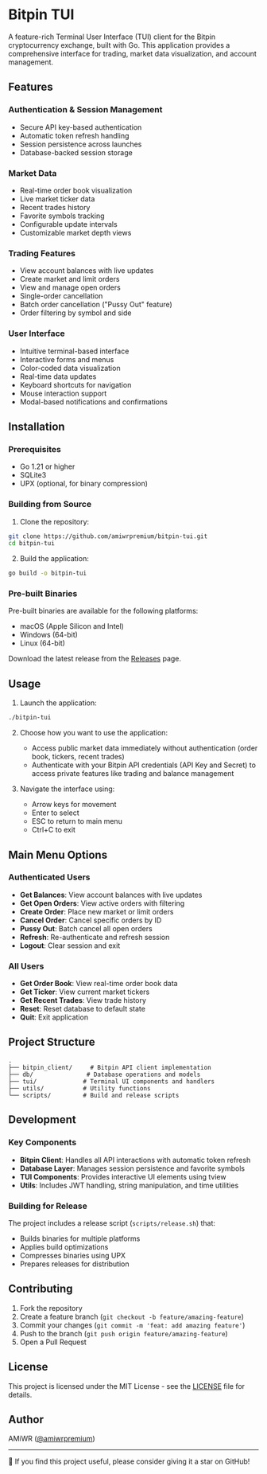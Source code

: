 # Bitpin TUI

A feature-rich Terminal User Interface (TUI) client for the Bitpin cryptocurrency exchange, built with Go. This application provides a comprehensive interface for trading, market data visualization, and account management.

## Features

### Authentication & Session Management
- Secure API key-based authentication
- Automatic token refresh handling
- Session persistence across launches
- Database-backed session storage

### Market Data
- Real-time order book visualization
- Live market ticker data
- Recent trades history
- Favorite symbols tracking
- Configurable update intervals
- Customizable market depth views

### Trading Features
- View account balances with live updates
- Create market and limit orders
- View and manage open orders
- Single-order cancellation
- Batch order cancellation ("Pussy Out" feature)
- Order filtering by symbol and side

### User Interface
- Intuitive terminal-based interface
- Interactive forms and menus
- Color-coded data visualization
- Real-time data updates
- Keyboard shortcuts for navigation
- Mouse interaction support
- Modal-based notifications and confirmations

## Installation

### Prerequisites
- Go 1.21 or higher
- SQLite3
- UPX (optional, for binary compression)

### Building from Source

1. Clone the repository:
```bash
git clone https://github.com/amiwrpremium/bitpin-tui.git
cd bitpin-tui
```

2. Build the application:
```bash
go build -o bitpin-tui
```

### Pre-built Binaries

Pre-built binaries are available for the following platforms:
- macOS (Apple Silicon and Intel)
- Windows (64-bit)
- Linux (64-bit)

Download the latest release from the [Releases](https://github.com/amiwrpremium/bitpin-tui/releases) page.

## Usage

1. Launch the application:
```bash
./bitpin-tui
```

2. Choose how you want to use the application:
    - Access public market data immediately without authentication (order book, tickers, recent trades)
    - Authenticate with your Bitpin API credentials (API Key and Secret) to access private features like trading and balance management

3. Navigate the interface using:
    - Arrow keys for movement
    - Enter to select
    - ESC to return to main menu
    - Ctrl+C to exit

## Main Menu Options

### Authenticated Users
- **Get Balances**: View account balances with live updates
- **Get Open Orders**: View active orders with filtering
- **Create Order**: Place new market or limit orders
- **Cancel Order**: Cancel specific orders by ID
- **Pussy Out**: Batch cancel all open orders
- **Refresh**: Re-authenticate and refresh session
- **Logout**: Clear session and exit

### All Users
- **Get Order Book**: View real-time order book data
- **Get Ticker**: View current market tickers
- **Get Recent Trades**: View trade history
- **Reset**: Reset database to default state
- **Quit**: Exit application

## Project Structure
```
.
├── bitpin_client/     # Bitpin API client implementation
├── db/               # Database operations and models
├── tui/             # Terminal UI components and handlers
├── utils/           # Utility functions
└── scripts/         # Build and release scripts
```

## Development

### Key Components
- **Bitpin Client**: Handles all API interactions with automatic token refresh
- **Database Layer**: Manages session persistence and favorite symbols
- **TUI Components**: Provides interactive UI elements using tview
- **Utils**: Includes JWT handling, string manipulation, and time utilities

### Building for Release
The project includes a release script (`scripts/release.sh`) that:
- Builds binaries for multiple platforms
- Applies build optimizations
- Compresses binaries using UPX
- Prepares releases for distribution

## Contributing

1. Fork the repository
2. Create a feature branch (`git checkout -b feature/amazing-feature`)
3. Commit your changes (`git commit -m 'feat: add amazing feature'`)
4. Push to the branch (`git push origin feature/amazing-feature`)
5. Open a Pull Request

## License

This project is licensed under the MIT License - see the [LICENSE](LICENSE) file for details.

## Author

AMiWR ([@amiwrpremium](https://github.com/amiwrpremium))

---

🌟 If you find this project useful, please consider giving it a star on GitHub!

